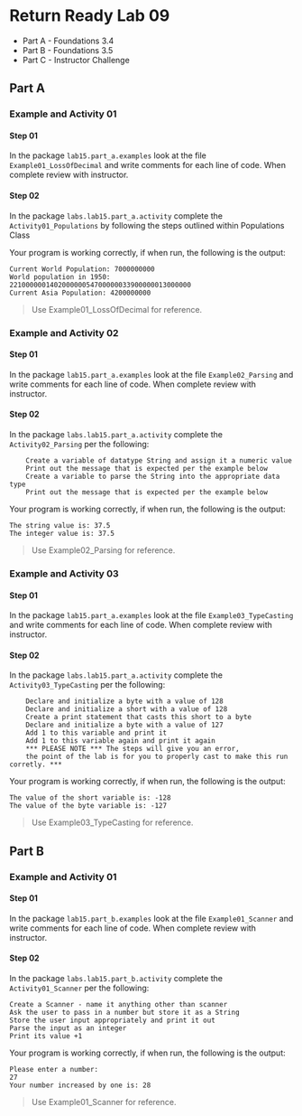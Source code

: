 # Return Ready Lab 09

* Part A - Foundations 3.4
* Part B - Foundations 3.5
* Part C - Instructor Challenge

## Part A

### Example and Activity 01

#### Step 01

In the package `lab15.part_a.examples` look at the file `Example01_LossOfDecimal` and write comments for each line of code. When complete review with instructor.

#### Step 02

In the package `labs.lab15.part_a.activity` complete the `Activity01_Populations` by following the steps outlined within Populations Class

Your program is working correctly, if when run, the following is the output:

```
Current World Population: 7000000000
World population in 1950: 221000000140200000054700000033900000013000000
Current Asia Population: 4200000000
```

> Use Example01_LossOfDecimal for reference.

### Example and Activity 02

#### Step 01

In the package `lab15.part_a.examples` look at the file `Example02_Parsing` and write comments for each line of code. When complete review with instructor.

#### Step 02

In the package `labs.lab15.part_a.activity` complete the `Activity02_Parsing` per the following:

        Create a variable of datatype String and assign it a numeric value
        Print out the message that is expected per the example below
        Create a variable to parse the String into the appropriate data type
        Print out the message that is expected per the example below

Your program is working correctly, if when run, the following is the output:

```
The string value is: 37.5
The integer value is: 37.5
```

> Use Example02_Parsing for reference.

### Example and Activity 03

#### Step 01

In the package `lab15.part_a.examples` look at the file `Example03_TypeCasting` and write comments for each line of code. When complete review with instructor.

#### Step 02

In the package `labs.lab15.part_a.activity` complete the `Activity03_TypeCasting` per the following:

        Declare and initialize a byte with a value of 128
        Declare and initialize a short with a value of 128
        Create a print statement that casts this short to a byte
        Declare and initialize a byte with a value of 127
        Add 1 to this variable and print it
        Add 1 to this variable again and print it again
        *** PLEASE NOTE *** The steps will give you an error, 
        the point of the lab is for you to properly cast to make this run corretly. ***

Your program is working correctly, if when run, the following is the output:

```
The value of the short variable is: -128
The value of the byte variable is: -127
```

> Use Example03_TypeCasting for reference.

## Part B

### Example and Activity 01

#### Step 01

In the package `lab15.part_b.examples` look at the file `Example01_Scanner` and write comments for each line of code. When complete review with instructor.

#### Step 02

In the package `labs.lab15.part_b.activity` complete the `Activity01_Scanner` per the following:

    Create a Scanner - name it anything other than scanner
    Ask the user to pass in a number but store it as a String
    Store the user input appropriately and print it out
    Parse the input as an integer
    Print its value +1

Your program is working correctly, if when run, the following is the output:
```
Please enter a number: 
27
Your number increased by one is: 28
```

> Use Example01_Scanner for reference.

    